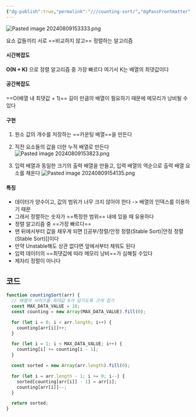 ```yaml
---
{"dg-publish":true,"permalink":"///counting-sort/","dgPassFrontmatter":true}
---
```



![Pasted image 20240809153333.png](/img/user/%EC%B2%A8%EB%B6%80%ED%8C%8C%EC%9D%BC/Pasted%20image%2020240809153333.png)

요소 값들끼리 서로 ==비교하지 않고== 정렬하는 알고리즘

#### 시간복잡도
**O(N + K)** 으로 정렬 알고리즘 중 가장 빠르다
여기서 K는 배열의 최댓값이다

#### 공간복잡도
==O(배열 내 최댓값 + 1)== 길이 만큼의 배열이 필요하기 때문에 메모리가 낭비될 수 있다

#### 구현
1. 원소 값의 개수를 저장하는 ==카운팅 배열==을 만든다
2. 직전 요소들의 값을 더한 누적 배열로 만든다
![Pasted image 20240809153823.png](/img/user/%EC%B2%A8%EB%B6%80%ED%8C%8C%EC%9D%BC/Pasted%20image%2020240809153823.png)

1. 입력 배열과 동일한 크기의 출력 배열을 만들고, 입력 배열의 역순으로 출력 배열 요소를 채운다
![Pasted image 20240809154135.png](/img/user/%EC%B2%A8%EB%B6%80%ED%8C%8C%EC%9D%BC/Pasted%20image%2020240809154135.png)

#### 특징
- 데이터가 양수이고, 값의 범위가 너무 크지 않아야 한다 -> 배열의 인덱스를 이용하기 때문
- 그래서 정렬하는 숫자가 ==특정한 범위== 내에 있을 때 유용하다
- 정렬 알고리즘 중 ==가장 빠르다==
- 맨 뒤에서부터 값을 채우게 되면 [[공부/정렬/안정 정렬(Stable Sort)\|안정 정렬(Stable Sort)]]이다
- 만약 Unstable해도 상관 없다면 앞에서부터 채워도 된다
- 입력 데이터의 ==최댓값에 따라 메모리 낭비==가 심해질 수있다
- 제자리 정렬이 아니다

## 코드
```js
function countingSort(arr) {
  // 배열의 사이즈를 최대값 9가 담기도록 크게 잡기
  const MAX_DATA_VALUE = 10;
  const counting = new Array(MAX_DATA_VALUE).fill(0);

  for (let i = 0; i < arr.length; i++) {
    counting[arr[i]]++;
  }

  for (let i = 1; i < MAX_DATA_VALUE; i++) {
    counting[i] += counting[i - 1];
  }

  const sorted = new Array(arr.length).fill(0);

  for (let i = arr.length - 1; i >= 0; i--) {
    sorted[counting[arr[i]] - 1] = arr[i];
    counting[arr[i]]--;
  }

  return sorted;
}
```